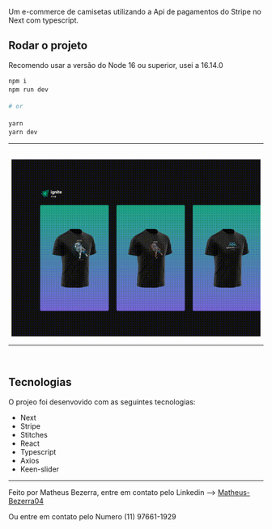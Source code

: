 Um e-commerce de camisetas utilizando a Api de pagamentos do Stripe no Next com typescript.

## Rodar o projeto

Recomendo usar a versão do Node 16 ou superior, usei a 16.14.0

```bash
npm i
npm run dev

# or

yarn
yarn dev
```
<hr><br>
<div align="center">
    <img src="./assets/igniteShop.gif" alt="Ignite Shop (e-commerce de camisetas)" height="350">
</div>

<hr><br>

## Tecnologias

O projeo foi desenvovido com as seguintes tecnologias:

- Next
- Stripe
- Stitches
- React
- Typescript
- Axios
- Keen-slider

---

Feito por Matheus Bezerra, entre em contato pelo Linkedin --> <a href="https://www.linkedin.com/in/matheus-bezerra04/">Matheus-Bezerra04</a> 
<p>Ou entre em contato pelo Numero (11) 97661-1929</p>